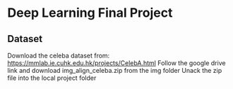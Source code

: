 ﻿# Deep Learning Final Project

## Dataset

Download the celeba dataset from:
https://mmlab.ie.cuhk.edu.hk/projects/CelebA.html
Follow the google drive link and download img_align_celeba.zip from the img folder
Unack the zip file into the local project folder
